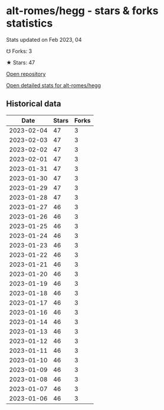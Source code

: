 # alt-romes/hegg - stars & forks statistics

Stats updated on Feb 2023, 04

☋ Forks: 3

★ Stars: 47

[Open repository](https://github.com/alt-romes/hegg)

[Open detailed stats for alt-romes/hegg](https://reviewgithub.com/rep/alt-romes/hegg)

## Historical data
| Date | Stars | Forks |
|------|-------|-------|
| 2023-02-04 | 47 | 3 | 
| 2023-02-03 | 47 | 3 | 
| 2023-02-02 | 47 | 3 | 
| 2023-02-01 | 47 | 3 | 
| 2023-01-31 | 47 | 3 | 
| 2023-01-30 | 47 | 3 | 
| 2023-01-29 | 47 | 3 | 
| 2023-01-28 | 47 | 3 | 
| 2023-01-27 | 46 | 3 | 
| 2023-01-26 | 46 | 3 | 
| 2023-01-25 | 46 | 3 | 
| 2023-01-24 | 46 | 3 | 
| 2023-01-23 | 46 | 3 | 
| 2023-01-22 | 46 | 3 | 
| 2023-01-21 | 46 | 3 | 
| 2023-01-20 | 46 | 3 | 
| 2023-01-19 | 46 | 3 | 
| 2023-01-18 | 46 | 3 | 
| 2023-01-17 | 46 | 3 | 
| 2023-01-16 | 46 | 3 | 
| 2023-01-14 | 46 | 3 | 
| 2023-01-13 | 46 | 3 | 
| 2023-01-12 | 46 | 3 | 
| 2023-01-11 | 46 | 3 | 
| 2023-01-10 | 46 | 3 | 
| 2023-01-09 | 46 | 3 | 
| 2023-01-08 | 46 | 3 | 
| 2023-01-07 | 46 | 3 | 
| 2023-01-06 | 46 | 3 | 

